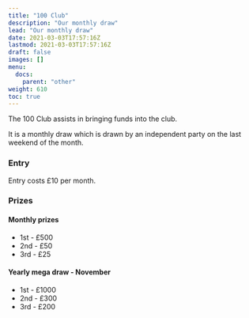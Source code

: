 ```yaml
---
title: "100 Club"
description: "Our monthly draw"
lead: "Our monthly draw"
date: 2021-03-03T17:57:16Z
lastmod: 2021-03-03T17:57:16Z
draft: false
images: []
menu: 
  docs:
    parent: "other"
weight: 610
toc: true
---
```


The 100 Club assists in bringing funds into the club.

It is a monthly draw which is drawn by an independent party on the last weekend of the month.

### Entry
Entry costs £10 per month.

### Prizes
#### Monthly prizes
* 1st - £500
* 2nd - £50
* 3rd - £25

#### Yearly mega draw - November
* 1st - £1000
* 2nd - £300
* 3rd - £200